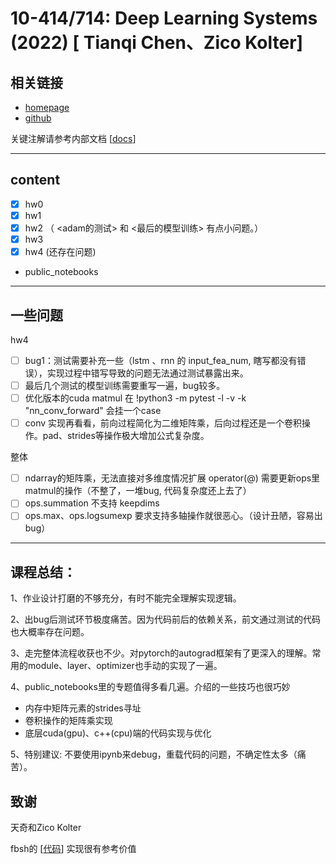 # 10-414/714: Deep Learning Systems (2022) [ Tianqi Chen、Zico Kolter] 


## 相关链接

- [homepage](https://dlsyscourse.org/)
- [github](https://github.com/dlsyscourse)

关键注解请参考内部文档 [[docs](./docs/)]

---

## content
- [X] hw0
- [X] hw1
- [X] hw2 （ <adam的测试> 和 <最后的模型训练> 有点小问题。）
- [X] hw3
- [X] hw4 (还存在问题)
- public_notebooks
---

## 一些问题
hw4
- [ ] bug1：测试需要补充一些（lstm 、rnn 的 input_fea_num, 瞎写都没有错误），实现过程中错写导致的问题无法通过测试暴露出来。
- [ ] 最后几个测试的模型训练需要重写一遍，bug较多。
- [ ] 优化版本的cuda matmul 在 !python3 -m pytest -l -v -k "nn_conv_forward" 会挂一个case
- [ ] conv 实现再看看，前向过程简化为二维矩阵乘，后向过程还是一个卷积操作。pad、strides等操作极大增加公式复杂度。

整体
- [ ] ndarray的矩阵乘，无法直接对多维度情况扩展 operator(@)
        需要更新ops里 matmul的操作（不整了，一堆bug, 代码复杂度还上去了）
- [ ] ops.summation 不支持 keepdims
- [ ] ops.max、ops.logsumexp 要求支持多轴操作就很恶心。（设计丑陋，容易出bug）
---
## 课程总结：
1、作业设计打磨的不够充分，有时不能完全理解实现逻辑。

2、出bug后测试环节极度痛苦。因为代码前后的依赖关系，前文通过测试的代码也大概率存在问题。

3、走完整体流程收获也不少。对pytorch的autograd框架有了更深入的理解。常用的module、layer、optimizer也手动的实现了一遍。

4、public_notebooks里的专题值得多看几遍。介绍的一些技巧也很巧妙
- 内存中矩阵元素的strides寻址
- 卷积操作的矩阵乘实现
- 底层cuda(gpu)、c++(cpu)端的代码实现与优化

5、特别建议: 不要使用ipynb来debug，重载代码的问题，不确定性太多（痛苦）。

## 致谢
天奇和Zico Kolter

fbsh的 [[代码](https://github.com/fbsh/cmu-10714)] 实现很有参考价值




